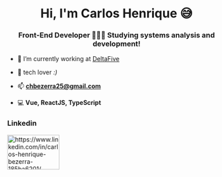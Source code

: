 <h1 align="center">Hi, I'm Carlos Henrique 😅</h1>
<h3 align="center">Front-End Developer 👨🏽‍💻 Studying systems analysis and development!</h3>

- 🔭 I’m currently working at [DeltaFive](https://deltafive.netlify.app/)

- 💓 tech lover *:)*

- 📫 **chbezerra25@gmail.com**

- 💻 **Vue, ReactJS, TypeScript**

<h3 align="left">Linkedin</h3>
<p align="left">
<a href="https://www.linkedin.com/in/carlos-henrique-bezerra-185ba6201/" target="blank"><img align="center" src="http://www.userlogos.org/files/logos/siipikarja/linkedin.png"  alt="https://www.linkedin.com/in/carlos-henrique-bezerra-185ba6201/" height="80" width="120" /></a>
</p>
